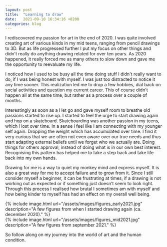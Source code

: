```yaml
---
layout: post
title:  "Learning to draw"
date:   2021-09-10 16:34:16 +0200
categories: blog
---
```


I rediscovered my passion for art in the end of 2020. I was quite involved creating art of various kinds in my mid teens, ranging from pencil drawings to 3D. But as life progressed further I put my focus on other things and didn't really do anything drawing related for over ten years. As 2020 happened, it really forced me as many others to slow down and gave me the opportunity to reevaluate my life.


I noticed how I used to be busy all the time doing stuff I didn't really want to do, if I was being honest with myself. I was just too distracted to notice it any time sooner. This realization led me to drop a few hobbies, dial back on social activities and question my current career. This of course didn't happen all at the same time, but rather as a process over a couple of months. 

Interestingly as soon as a I let go and gave myself room to breathe old passions started to rise up. I started to feel the urge to start drawing again and hop on a skateboard. Skateboarding was another passion in my teens, which I lost over time. In a sense I feel like I am connecting with my younger self again. Dropping the weight which has accumulated over time. I find it very curious that we are often not even aware over our true needs and thus start adapting external beliefs until we forget who we actually are. Doing things for others approval, instead of doing what is in our own best interest. Recognising this pattern has helped me to take a step back and take life back into my own hands.

Drawing for me is a way to quiet my monkey mind and express myself. It is also a great way for me to accept failure and to grow from it. Since I still consider myself a beginner, it can be frustrating at times, if a drawing is not working out as expected or if something just doesn't seem to look right. Through this process I realised how brutal I sometimes am with myself and how being kinder to myself has had an effect on my overall well being.

<div class='row two-images'>
    <div class='column'>
        {% include image.html url="/assets/images/figures_early2021.jpg" description="A few figures from when I started drawing again (ca. december 2020)." %}
    </div>
    <div class='column'>
        {% include image.html url="/assets/images/figures_mid2021.jpg" description="A few figures from september 2021." %}
    </div>
</div>

So follow along on my journey into the world of art and the human condition.


